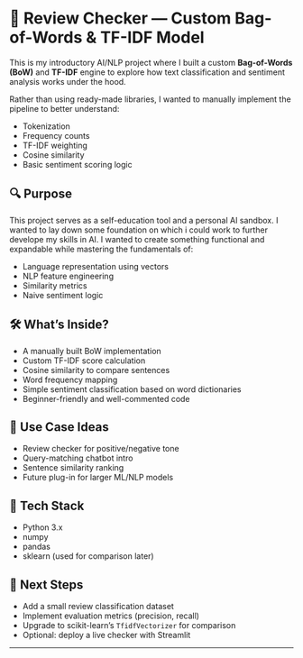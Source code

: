 # 🧠 Review Checker — Custom Bag-of-Words & TF-IDF Model

This is my introductory AI/NLP project where I built a custom **Bag-of-Words (BoW)** and **TF-IDF** engine to explore how text classification and sentiment analysis works under the hood.

Rather than using ready-made libraries, I wanted to manually implement the pipeline to better understand:
- Tokenization
- Frequency counts
- TF-IDF weighting
- Cosine similarity
- Basic sentiment scoring logic

## 🔍 Purpose

This project serves as a self-education tool and a personal AI sandbox. I wanted to lay down some foundation on which i could work to further develope my skills in AI. I wanted to create something functional and expandable while mastering the fundamentals of:

- Language representation using vectors
- NLP feature engineering
- Similarity metrics
- Naive sentiment logic

## 🛠️ What’s Inside?

- A manually built BoW implementation
- Custom TF-IDF score calculation
- Cosine similarity to compare sentences
- Word frequency mapping
- Simple sentiment classification based on word dictionaries
- Beginner-friendly and well-commented code

## 🤖 Use Case Ideas

- Review checker for positive/negative tone
- Query-matching chatbot intro
- Sentence similarity ranking
- Future plug-in for larger ML/NLP models

## 🧰 Tech Stack

- Python 3.x
- numpy
- pandas
- sklearn (used for comparison later)

## 🚧 Next Steps

- Add a small review classification dataset
- Implement evaluation metrics (precision, recall)
- Upgrade to scikit-learn’s `TfidfVectorizer` for comparison
- Optional: deploy a live checker with Streamlit

---